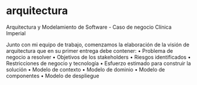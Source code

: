 # arquitectura
Arquitectura y Modelamiento de Software - Caso de negocio Clínica Imperial

Junto con mi equipo de trabajo, comenzamos la elaboración de la visión de arquitectura que en su primer entrega debe contener:
• Problema de negocio a resolver
• Objetivos de los stakeholders
• Riesgos identificados
• Restricciones de negocio y tecnología
• Esfuerzo estimado para construir la solución
• Modelo de contexto
• Modelo de dominio
• Modelo de componentes
• Modelo de despliegue

